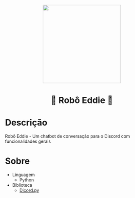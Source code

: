 <p align="center">
<img width="256" height="256" src="https://media.discordapp.net/attachments/1004722809764851712/1024693284335005736/Robo_reeed.jpg">
<br>

<h1 align="center">🤖 Robô Eddie 🤖</h1>

# Descrição
Robô Eddie - Um chatbot de conversação para o Discord com funcionalidades gerais

# Sobre
- Linguagem 
  - Python
- Biblioteca
  - [Dicord.py](https://discordpy.readthedocs.io/en/stable/)
